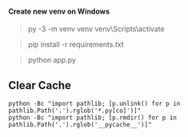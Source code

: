#### Create new venv on Windows
> py -3 -m venv venv
> venv\Scripts\activate

> pip install -r requirements.txt

> python app.py

## Clear Cache
~~~
python -Bc "import pathlib; [p.unlink() for p in pathlib.Path('.').rglob('*.py[co]')]"
python -Bc "import pathlib; [p.rmdir() for p in pathlib.Path('.').rglob('__pycache__')]"

~~~